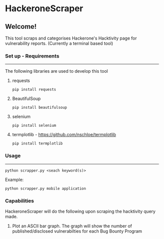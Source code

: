 # HackeroneScraper

## Welcome!
This tool scraps and categorises Hackerone's Hacktivity page for vulnerability reports. (Currently a terminal based tool) 

### Set up - Requirements
---
The following libraries are used to develop this tool

1. requests

	`pip install requests`
  
2. BeautifulSoup

	`pip install beautifulsoup`
  
3. selenium 

	`pip install selenium`  

4. termplotlib - https://github.com/nschloe/termplotlib

	`pip install termplotlib` 

### Usage
---
`python scrapper.py <seach keyword(s)>`

Example:

`python scrapper.py mobile application` 

### Capabilities

HackeroneScraper will do the following upon scraping the hacktivity query made.

1. Plot an ASCII bar graph. The graph will show the number of published/disclosed vulnerabilties for each Bug Bounty Program  